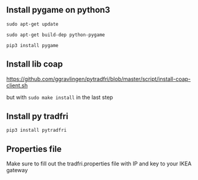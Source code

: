 ## Install pygame on python3 
```
sudo apt-get update

sudo apt-get build-dep python-pygame

pip3 install pygame
```

## Install lib coap
https://github.com/ggravlingen/pytradfri/blob/master/script/install-coap-client.sh

but with ``sudo make install`` in the last step

## Install py tradfri
```
pip3 install pytradfri
```

## Properties file
Make sure to fill out the tradfri.properties file with IP and key to your IKEA gateway